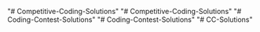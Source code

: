 "# Competitive-Coding-Solutions" 
"# Competitive-Coding-Solutions" 
"# Coding-Contest-Solutions" 
"# Coding-Contest-Solutions" 
"# CC-Solutions" 
